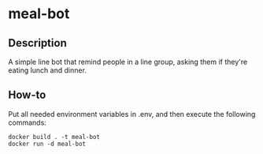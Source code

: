 # meal-bot

## Description

A simple line bot that remind people in a line group, asking them if they're eating lunch and dinner.

## How-to

Put all needed environment variables in .env, and then execute the following commands:
```
docker build . -t meal-bot
docker run -d meal-bot
```